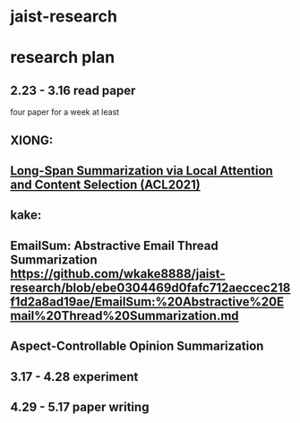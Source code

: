# jaist-research
research plan
=======
2.23 - 3.16 read paper
------
four paper for a week at least


XIONG: 
------
[Long-Span Summarization via Local Attention and Content Selection (ACL2021)]()
------



kake:
-----
EmailSum: Abstractive Email Thread Summarization\
https://github.com/wkake8888/jaist-research/blob/ebe0304469d0fafc712aeccec218f1d2a8ad19ae/EmailSum:%20Abstractive%20Email%20Thread%20Summarization.md
-------------

Aspect-Controllable Opinion Summarization
-----

3.17 - 4.28 experiment
------------------

4.29 - 5.17 paper writing
-------------------------

